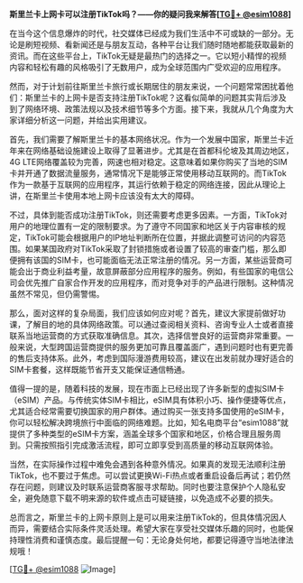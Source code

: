 **斯里兰卡上网卡可以注册TikTok吗？——你的疑问我来解答[[TG💪+ @esim1088](https://t.me/s/esim1088)]**

在当今这个信息爆炸的时代，社交媒体已经成为我们生活中不可或缺的一部分。无论是刷短视频、看新闻还是与朋友互动，各种平台让我们随时随地都能获取最新的资讯。而在这些平台上，TikTok无疑是最热门的选择之一。它以短小精悍的视频内容和轻松有趣的风格吸引了无数用户，成为全球范围内广受欢迎的应用程序。

然而，对于计划前往斯里兰卡旅行或长期居住的朋友来说，一个问题常常困扰着他们：斯里兰卡的上网卡是否支持注册TikTok呢？这看似简单的问题其实背后涉及到了网络环境、政策法规以及技术细节等多个方面。接下来，我就从几个角度为大家详细分析这一问题，并给出实用建议。

首先，我们需要了解斯里兰卡的基本网络状况。作为一个发展中国家，斯里兰卡近年来在网络基础设施建设上取得了显著进步。尤其是在首都科伦坡及其周边地区，4G LTE网络覆盖较为完善，网速也相对稳定。这意味着如果你购买了当地的SIM卡并开通了数据流量服务，通常情况下是能够正常使用移动互联网的。而TikTok作为一款基于互联网的应用程序，其运行依赖于稳定的网络连接，因此从理论上讲，在斯里兰卡使用本地上网卡应该没有太大的障碍。

不过，具体到能否成功注册TikTok，则还需要考虑更多因素。一方面，TikTok对用户的地理位置有一定的限制要求。为了遵守不同国家和地区关于内容审核的规定，TikTok可能会根据用户的IP地址判断所在位置，并据此调整可访问的内容范围。如果某国政府对TikTok采取了封锁措施或者设置了较高的审查门槛，那么即便拥有该国的SIM卡，也可能面临无法正常注册的情况。另一方面，某些运营商可能会出于商业利益考量，故意屏蔽部分应用程序的服务。例如，有些国家的电信公司会优先推广自家合作开发的应用程序，而对竞争对手的产品进行限制。这种情况虽然不常见，但仍需警惕。

那么，面对这样的复杂局面，我们应该如何应对呢？首先，建议大家提前做好功课，了解目的地的具体网络政策。可以通过查阅相关资料、咨询专业人士或者直接联系当地运营商的方式获取准确信息。其次，选择信誉良好的运营商非常重要。一般来说，大型跨国运营商提供的服务更加可靠且覆盖面广，遇到问题时也有更完善的售后支持体系。此外，考虑到国际漫游费用较高，建议在出发前就办理好适合的SIM卡套餐，这样既能节省开支又能保证通信畅通。

值得一提的是，随着科技的发展，现在市面上已经出现了许多新型的虚拟SIM卡（eSIM）产品。与传统实体SIM卡相比，eSIM具有体积小巧、操作便捷等优点，尤其适合经常需要切换国家的用户群体。通过购买一张支持多国使用的eSIM卡，你可以轻松解决跨境旅行中面临的网络难题。比如，知名电商平台“esim1088”就提供了多种类型的eSIM卡方案，涵盖全球多个国家和地区，价格合理且服务周到。只需按照指引完成激活流程，即可立即享受到高质量的移动互联网体验。

当然，在实际操作过程中难免会遇到各种意外情况。如果真的发现无法顺利注册TikTok，也不要过于焦虑。可以尝试更换Wi-Fi热点或者重启设备后再试；若仍然存在问题，则建议及时联系运营商客服寻求帮助。同时也要注意保护个人隐私安全，避免随意下载不明来源的软件或点击可疑链接，以免造成不必要的损失。

总而言之，斯里兰卡的上网卡原则上是可以用来注册TikTok的，但具体情况因人而异，需要结合实际条件灵活处理。希望大家在享受社交媒体乐趣的同时，也能保持理性消费和谨慎态度。最后提醒一句：无论身处何地，都要记得遵守当地法律法规哦！

[[TG💪+ @esim1088](https://t.me/s/esim1088) ![Image](https://i.postimg.cc/4NQfJmqS/Snipaste-2025-05-13-00-14-12.png)]